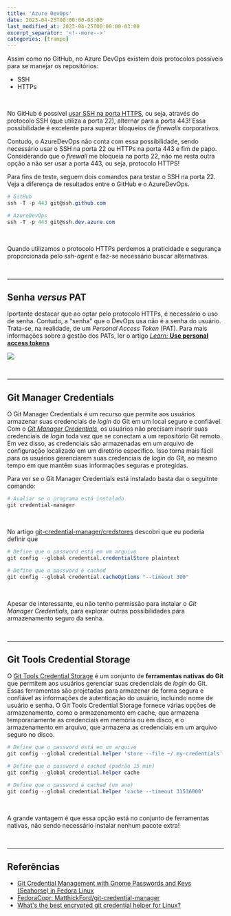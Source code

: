 ```yaml
---
title: 'Azure DevOps'
date: 2023-04-25T00:00:00-03:00
last_modified_at: 2023-04-25T00:00:00-03:00
excerpt_separator: '<!--more-->'
categories: [trampo]
---
```


Assim como no GitHub, no Azure DevOps existem dois protocolos possíveis para se manejar os repositórios:

- SSH
- HTTPs

<br>

No GitHub é possível [usar SSH na porta HTTPS](https://docs.github.com/pt/authentication/troubleshooting-ssh/using-ssh-over-the-https-port), ou seja, através do protocolo SSH (que utiliza a porta 22), alternar para a porta 443! Essa possibilidade é excelente para superar bloqueios de _firewalls_ corporativos.

Contudo, o AzureDevOps não conta com essa possibilidade, sendo necessário usar o SSH na porta 22 ou HTTPs na porta 443 e fim de papo. Considerando que o _firewall_ me bloqueia na porta 22, não me resta outra opção a não ser usar a porta 443, ou seja, protocolo HTTPS!

Para fins de teste, seguem dois comandos para testar o SSH na porta 22. Veja a diferença de resultados entre o GitHub e o AzureDevOps.

```powershell
# GitHub
ssh -T -p 443 git@ssh.github.com

# AzureDevOps
ssh -T -p 443 git@ssh.dev.azure.com
```

<br>

Quando utilizamos o protocolo HTTPs perdemos a praticidade e segurança proporcionada pelo _ssh-agent_ e faz-se necessário buscar alternativas.

<br>

---

## Senha _versus_ PAT

Iportante destacar que ao optar pelo protocolo HTTPs, é necessário o uso de senha. Contudo, a "senha" que o DevOps usa não é a senha do usuário. Trata-se, na realidade, de um _Personal Access Token_ (PAT). Para mais informações sobre a gestão dos PATs, ler o artigo [_Learn:_ **Use personal access tokens**](https://learn.microsoft.com/en-us/azure/devops/organizations/accounts/use-personal-access-tokens-to-authenticate?view=azure-devops&tabs=Windows)

![](https://i.imgur.com/iFKch7Y.png)

<br>

---

## Git Manager Credentials

O Git Manager Credentials é um recurso que permite aos usuários armazenar suas credenciais de _login_ do Git em um local seguro e confiável. Com o [_Git Manager Credentials_](https://github.com/git-ecosystem/git-credential-manager), os usuários não precisam inserir suas credenciais de _login_ toda vez que se conectam a um repositório Git remoto. Em vez disso, as credenciais são armazenadas em um arquivo de configuração localizado em um diretório específico. Isso torna mais fácil para os usuários gerenciarem suas credenciais de _login_ do Git, ao mesmo tempo em que mantêm suas informações seguras e protegidas.

Para ver se o Git Manager Credentials está instalado basta dar o seguitnte comando:

```powershell
# Avaliar se o programa está instalado
git credential-manager
```

<br>

No artigo [git-credential-manager/credstores](https://github.com/git-ecosystem/git-credential-manager/blob/main/docs/credstores.md) descobri que eu poderia definir que

```powershell
# Define que o password está em um arquivo
git config --global credential.credentialStore plaintext

# Define que o password é cached
git config --global credential.cacheOptions "--timeout 300"
```

<br>

Apesar de interessante, eu não tenho permissão para instalar o _Git Manager Credentials_, para explorar outras possibilidades para armazenamento seguro da senha.

<br>

---

## Git Tools Credential Storage

O [Git Tools Credential Storage](https://git-scm.com/book/en/v2/Git-Tools-Credential-Storage) é um conjunto de **ferramentas nativas do Git** que permitem aos usuários gerenciar suas credenciais de _login_ do Git. Essas ferramentas são projetadas para armazenar de forma segura e confiável as informações de autenticação do usuário, incluindo nome de usuário e senha. O Git Tools Credential Storage fornece várias opções de armazenamento, como o armazenamento em cache, que armazena temporariamente as credenciais em memória ou em disco, e o armazenamento em arquivo, que armazena as credenciais em um arquivo seguro no disco.

```powershell
# Define que o password está em um arquivo
git config --global credential.helper 'store --file ~/.my-credentials'

# Define que o password é cached (padrão 15 min)
git config --global credential.helper cache

# Define que o password é cached (um ano)
git config --global credential.helper 'cache --timeout 31536000'
```

<br>

A grande vantagem é que essa opção está no conjunto de ferramentas nativas, não sendo necessário instalar nenhum pacote extra!

<br>

---

## Referências

- [Git Credential Management with Gnome Passwords and Keys (Seahorse) in Fedora Linux](https://kasunc.medium.com/git-credential-management-with-gnome-passwords-and-keys-seahorse-in-linux-e7b59b3b4d3d)
- [FedoraCopr: MatthickFord/git-credential-manager](https://copr.fedorainfracloud.org/coprs/matthickford/git-credential-manager/)
- [What's the best encrypted git credential helper for Linux?](https://stackoverflow.com/questions/53305965/whats-the-best-encrypted-git-credential-helper-for-linux)
